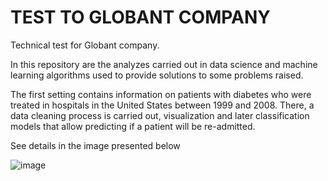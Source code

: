 # TEST TO GLOBANT COMPANY
 Technical test for Globant company. 
 
In this repository are the analyzes carried out in data science and machine learning algorithms used to provide solutions to some problems raised.


The first setting contains information on patients with diabetes who were treated in hospitals in the United States between 1999 and 2008.
There, a data cleaning process is carried out, visualization and later classification models that allow predicting if a patient will be re-admitted.

See details in the image presented below

![image](https://user-images.githubusercontent.com/70065089/132102818-4965846c-0163-4542-8a7b-2b11ce2d6e19.png)
